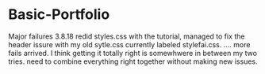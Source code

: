 # Basic-Portfolio

Major failures 3.8.18
    redid styles.css  with the tutorial, managed to fix the header issure with my old sytle.css currently labeled stylefai.css. .... more fails arrived. I think getting it totally right is somewhwere in between my two tries. need to combine everything right together without making new issues.

 